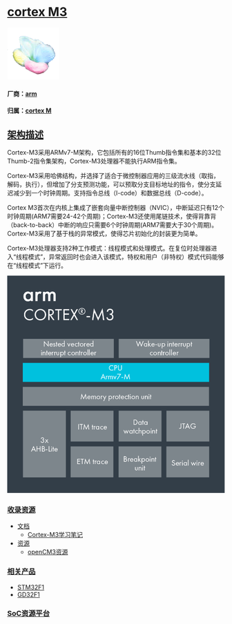 ﻿# [cortex M3](https://github.com/sochub/CM3)
[![sites](SoC/SoC.png)](http://www.qitas.cn) 
#### 厂商：[arm](https://github.com/sochub/arm)
#### 归属：[cortex M](https://github.com/sochub/CM)
## [架构描述](https://github.com/sochub/CM3/wiki) 

Cortex-M3采用ARMv7-M架构，它包括所有的16位Thumb指令集和基本的32位Thumb-2指令集架构，Cortex-M3处理器不能执行ARM指令集。

Cortex-M3采用哈佛结构，并选择了适合于微控制器应用的三级流水线（取指，解码，执行），但增加了分支预测功能，可以预取分支目标地址的指令，使分支延迟减少到一个时钟周期。支持指令总线（I-code）和数据总线（D-code）。

Cortex M3首次在内核上集成了嵌套向量中断控制器（NVIC），中断延迟只有12个时钟周期(ARM7需要24-42个周期)；Cortex-M3还使用尾链技术，使得背靠背（back-to-back）中断的响应只需要6个时钟周期(ARM7需要大于30个周期)。Cortex-M3采用了基于栈的异常模式，使得芯片初始化的封装更为简单。

Cortex-M3处理器支持2种工作模式：线程模式和处理模式。在复位时处理器进入“线程模式”，异常返回时也会进入该模式，特权和用户（非特权）模式代码能够在“线程模式”下运行。

[![sites](SoC/Cortex-M3.png)](https://developer.arm.com/ip-products/processors/cortex-m/cortex-m3) 
### [收录资源](https://github.com/sochub/CM3)

* [文档](docs/)
    * [Cortex-M3学习笔记](docs/Cortex-M3.pdf)
* [资源](src/)
    * [openCM3资源](src/openCM3)

### [相关产品](https://github.com/sochub)

* [STM32F1](https://github.com/sochub/STM32F1)
* [GD32F1](https://github.com/sochub/AMD)

###  [SoC资源平台](https://github.com/sochub)